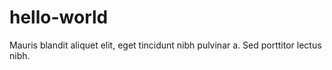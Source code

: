 # hello-world

Mauris blandit aliquet elit, eget tincidunt nibh pulvinar a. Sed porttitor lectus nibh.
